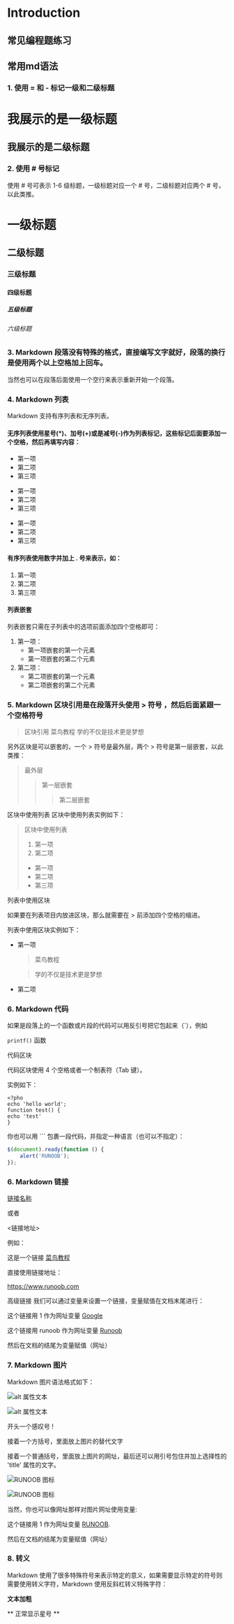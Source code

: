 # Introduction

## 常见编程题练习

## 常用md语法
### 1. 使用 = 和 - 标记一级和二级标题

我展示的是一级标题
=================
我展示的是二级标题
-----------------

### 2. 使用 # 号标记
使用 # 号可表示 1-6 级标题，一级标题对应一个 # 号，二级标题对应两个 # 号，以此类推。
# 一级标题
## 二级标题
### 三级标题
#### 四级标题
##### 五级标题
###### 六级标题

### 3. Markdown 段落没有特殊的格式，直接编写文字就好，段落的换行是使用两个以上空格加上回车。

当然也可以在段落后面使用一个空行来表示重新开始一个段落。

### 4. Markdown 列表
Markdown 支持有序列表和无序列表。

#### 无序列表使用星号(*)、加号(+)或是减号(-)作为列表标记，这些标记后面要添加一个空格，然后再填写内容：

* 第一项
* 第二项
* 第三项

+ 第一项
+ 第二项
+ 第三项


- 第一项
- 第二项
- 第三项

#### 有序列表使用数字并加上 . 号来表示，如：

1. 第一项
2. 第二项
3. 第三项

#### 列表嵌套

列表嵌套只需在子列表中的选项前面添加四个空格即可：

1. 第一项：
    - 第一项嵌套的第一个元素
    - 第一项嵌套的第二个元素
2. 第二项：
    - 第二项嵌套的第一个元素
    - 第二项嵌套的第二个元素
    
### 5. Markdown 区块引用是在段落开头使用 > 符号 ，然后后面紧跟一个空格符号

> 区块引用
> 菜鸟教程
> 学的不仅是技术更是梦想

另外区块是可以嵌套的，一个 > 符号是最外层，两个 > 符号是第一层嵌套，以此类推：
> 最外层
> > 第一层嵌套
> > > 第二层嵌套

区块中使用列表
区块中使用列表实例如下：
> 区块中使用列表
> 1. 第一项
> 2. 第二项
> + 第一项
> + 第二项
> + 第三项

列表中使用区块

如果要在列表项目内放进区块，那么就需要在 > 前添加四个空格的缩进。

列表中使用区块实例如下：

* 第一项
    > 菜鸟教程
     
    > 学的不仅是技术更是梦想
* 第二项

### 6. Markdown 代码

如果是段落上的一个函数或片段的代码可以用反引号把它包起来（`），例如

`printf()` 函数

代码区块

代码区块使用 4 个空格或者一个制表符（Tab 键）。

实例如下：

    <?pho
    echo 'hello world';
    function test() {
    echo 'test'
    }
    
你也可以用 ``` 包裹一段代码，并指定一种语言（也可以不指定）：

```javascript
$(document).ready(function () {
    alert('RUNOOB');
});
```
### 6. Markdown 链接

[链接名称](链接地址)

或者

<链接地址>

例如：

这是一个链接 [菜鸟教程](https://www.runoob.com)

直接使用链接地址：

<https://www.runoob.com>

高级链接
我们可以通过变量来设置一个链接，变量赋值在文档末尾进行：

这个链接用 1 作为网址变量 [Google][1]

这个链接用 runoob 作为网址变量 [Runoob][runoob]

然后在文档的结尾为变量赋值（网址）

  [1]: http://www.google.com/
  [runoob]: http://www.runoob.com/
  
### 7. Markdown 图片
Markdown 图片语法格式如下：

![alt 属性文本](图片地址)

![alt 属性文本](图片地址 "可选标题")

开头一个感叹号 !

接着一个方括号，里面放上图片的替代文字

接着一个普通括号，里面放上图片的网址，最后还可以用引号包住并加上选择性的 'title' 属性的文字。

![RUNOOB 图标](http://static.runoob.com/images/runoob-logo.png)

![RUNOOB 图标](http://static.runoob.com/images/runoob-logo.png "RUNOOB")

当然，你也可以像网址那样对图片网址使用变量:

这个链接用 1 作为网址变量 [RUNOOB][1].

然后在文档的结尾为变量赋值（网址）

[1]: http://static.runoob.com/images/runoob-logo.png

### 8. 转义

Markdown 使用了很多特殊符号来表示特定的意义，如果需要显示特定的符号则需要使用转义字符，Markdown 使用反斜杠转义特殊字符：

**文本加粗** 

\*\* 正常显示星号 \*\*